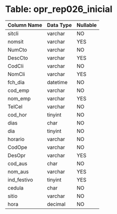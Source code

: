 # Table: opr_rep026_inicial

| Column Name | Data Type | Nullable |
|-------------|-----------|----------|
| sitcli | varchar | NO |
| nomsit | varchar | YES |
| NumCto | varchar | NO |
| DescCto | varchar | YES |
| CodCli | varchar | NO |
| NomCli | varchar | YES |
| fch_dia | datetime | NO |
| cod_emp | varchar | NO |
| nom_emp | varchar | YES |
| TelCel | varchar | NO |
| cod_hor | tinyint | NO |
| dias | char | NO |
| dia | tinyint | NO |
| horario | varchar | NO |
| CodOpe | varchar | NO |
| DesOpr | varchar | YES |
| cod_aus | char | NO |
| nom_aus | varchar | YES |
| ind_festivo | tinyint | YES |
| cedula | char | NO |
| sitio | varchar | NO |
| hora | decimal | NO |

